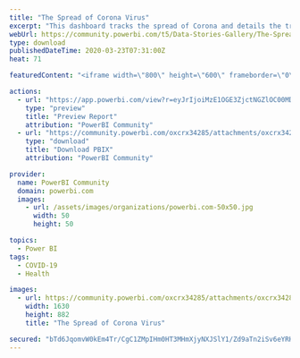 ```yaml
---
title: "The Spread of Corona Virus"
excerpt: "This dashboard tracks the spread of Corona and details the tragedy of it. This is still a work in progress. Feedback is appreciated."
webUrl: https://community.powerbi.com/t5/Data-Stories-Gallery/The-Spread-of-Corona-Virus/m-p/987165
type: download
publishedDateTime: 2020-03-23T07:31:00Z
heat: 71

featuredContent: "<iframe width=\"800\" height=\"600\" frameborder=\"0\" src=\"https://app.powerbi.com/view?r=eyJrIjoiMzE1OGE3ZjctNGZlOC00MDEzLWI5YmMtMmQyZGQyZGM1ZjY3IiwidCI6ImExZDY2YTAyLWE3MTctNDZjOC1iM2M3LWRlYzkxZTNmYzM5MiIsImMiOjh9&amp;fbclid=IwAR0oaV_9K8SLIgZzEtgpgg_Xk9seLCmL2A-9naW1ZaCUhT0tFa66YeKh73o\"></iframe>"

actions:
  - url: "https://app.powerbi.com/view?r=eyJrIjoiMzE1OGE3ZjctNGZlOC00MDEzLWI5YmMtMmQyZGQyZGM1ZjY3IiwidCI6ImExZDY2YTAyLWE3MTctNDZjOC1iM2M3LWRlYzkxZTNmYzM5MiIsImMiOjh9&amp;fbclid=IwAR0oaV_9K8SLIgZzEtgpgg_Xk9seLCmL2A-9naW1ZaCUhT0tFa66YeKh73o"
    type: "preview"
    title: "Preview Report"
    attribution: "PowerBI Community"
  - url: "https://community.powerbi.com/oxcrx34285/attachments/oxcrx34285/DataStoriesGallery/3551/2/Corona.pbix"
    type: "download"
    title: "Download PBIX"
    attribution: "PowerBI Community"

provider:
  name: PowerBI Community
  domain: powerbi.com
  images:
    - url: /assets/images/organizations/powerbi.com-50x50.jpg
      width: 50
      height: 50

topics:
  - Power BI
tags:
  - COVID-19
  - Health

images:
  - url: https://community.powerbi.com/oxcrx34285/attachments/oxcrx34285/DataStoriesGallery/3551/1/CoronaDashbaord.JPG
    width: 1630
    height: 882
    title: "The Spread of Corona Virus"

secured: "bTd6JqomvW0kEm4Tr/CgC1ZMpIHm0HT3MHmXjyNXJSlY1/Zd9aTn2iSv6eYRHghObuCFH+e08AO+MGsJhDiWm1kO3+RynGLdQCgKlR9mBPw1P17KrrozWZfiv/4BY7qZ7rdqGFiDx6O+3g8ey4iwMgpCysPzEf5T5gfjmRzJV4tJOa0QT3AagdsBuirCDK8quq6B2wY/mVja6z9KLf0pKuIgpOQTxFQkJ1ZAo6ppTiGGQYxj0GIXhQzZOcmMpHawagBSloTIwmVU4uYc5Xa60w86ytHi3xtnunhOiiAGif2OZJn4rRo6svA4yRjfhttJz5Xn0kBLxcgsu4xTTj+1ettR3IY2zcammXS+vmCvJ17pikIeeffIXpMALPeb8ao5q1gltI2S802el89EipqLBg==;ZsbW4oKgF7eFJ1Xj72Aivw=="
---
```


